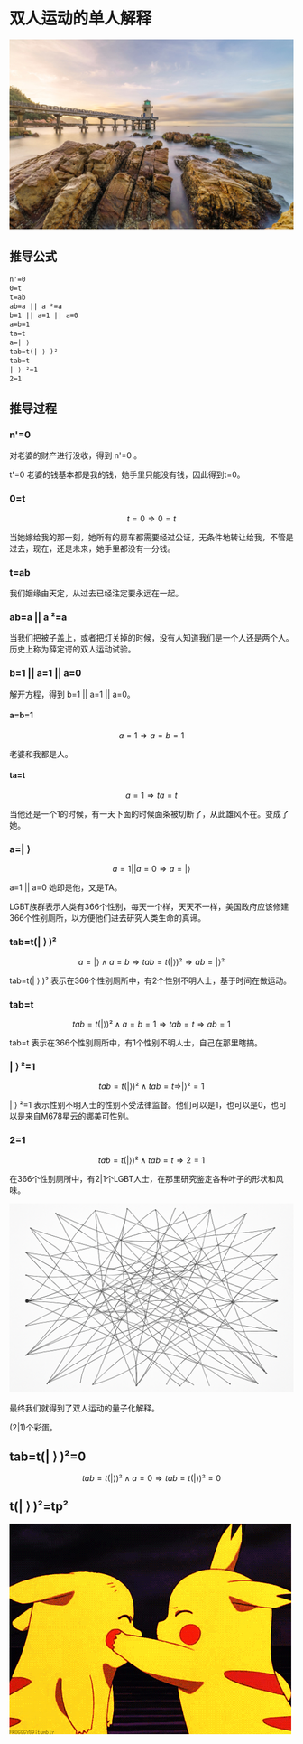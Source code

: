 # 双人运动的单人解释

![image](n.jpg)

## 推导公式

```
n'=0
0=t
t=ab
ab=a || a ²=a
b=1 || a=1 || a=0
a=b=1
ta=t
a=| ⟩ ​​​
tab=t(| ⟩ )²
tab=t
| ⟩ ²=1
2=1
```

## 推导过程

### n'=0

对老婆的财产进行没收，得到 n'=0 。

t'=0 老婆的钱基本都是我的钱，她手里只能没有钱，因此得到t=0。

### 0=t

$$
t=0 \Rightarrow 0=t
$$

当她嫁给我的那一刻，她所有的房车都需要经过公证，无条件地转让给我，不管是过去，现在，还是未来，她手里都没有一分钱。

### t=ab

我们姻缘由天定，从过去已经注定要永远在一起。

### ab=a || a ²=a

当我们把被子盖上，或者把灯关掉的时候，没有人知道我们是一个人还是两个人。
历史上称为薛定谔的双人运动试验。

### b=1 || a=1 || a=0

解开方程，得到 b=1 || a=1 || a=0。

#### a=b=1

$$
a=1 \Rightarrow a=b=1
$$

老婆和我都是人。

#### ta=t

$$
a=1 \Rightarrow ta=t
$$

当他还是一个1的时候，有一天下面的时候面条被切断了，从此雄风不在。变成了她。

### a=| ⟩ ​​​

$$
a=1 || a=0  \Rightarrow a=| ⟩
$$

a=1 || a=0  她即是他，又是TA。

LGBT族群表示人类有366个性别，每天一个样，天天不一样，美国政府应该修建366个性别厕所，以方便他们进去研究人类生命的真谛。

### tab=t(| ⟩ )²

$$
a=| ⟩ ∧ a=b \Rightarrow tab=t(| ⟩ )² \Rightarrow ab=| ⟩ ²
$$

tab=t(| ⟩ )² 表示在366个性别厕所中，有2个性别不明人士，基于时间在做运动。

### tab=t

$$
tab=t(| ⟩ )² ∧ a=b=1 \Rightarrow  tab=t \Rightarrow ab=1
$$

tab=t 表示在366个性别厕所中，有1个性别不明人士，自己在那里瞎搞。

### | ⟩ ²=1

$$
tab=t(| ⟩ )² ∧ tab=t \Rightarrow | ⟩ ²=1
$$

| ⟩ ²=1  表示性别不明人士的性别不受法律监督。他们可以是1，也可以是0，也可以是来自M678星云的娜美可性别。

### 2=1

$$
tab=t(| ⟩ )² ∧ tab=t \Rightarrow 2=1
$$

在366个性别厕所中，有2|1个LGBT人士，在那里研究鉴定各种叶子的形状和风味。

![image](tab.png)

最终我们就得到了双人运动的量子化解释。

(2|1)个彩蛋。

## tab=t(| ⟩ )²=0

$$
tab=t(| ⟩ )² ∧ a=0 \Rightarrow  tab=t(| ⟩ )²=0
$$

## t(| ⟩ )²=tp²

![image](tpp.gif)